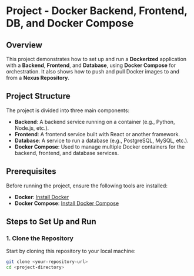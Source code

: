 # Project - Docker Backend, Frontend, DB, and Docker Compose

## Overview

This project demonstrates how to set up and run a **Dockerized** application with a **Backend**, **Frontend**, and **Database**, using **Docker Compose** for orchestration. It also shows how to push and pull Docker images to and from a **Nexus Repository**.

## Project Structure

The project is divided into three main components:
- **Backend**: A backend service running on a container (e.g., Python, Node.js, etc.).
- **Frontend**: A frontend service built with React or another framework.
- **Database**: A service to run a database (e.g., PostgreSQL, MySQL, etc.).
- **Docker Compose**: Used to manage multiple Docker containers for the backend, frontend, and database services.

## Prerequisites

Before running the project, ensure the following tools are installed:
- **Docker**: [Install Docker](https://docs.docker.com/get-docker/)
- **Docker Compose**: [Install Docker Compose](https://docs.docker.com/compose/install/)

## Steps to Set Up and Run

### 1. Clone the Repository

Start by cloning this repository to your local machine:

```bash
git clone <your-repository-url>
cd <project-directory>
